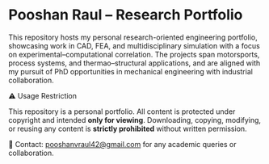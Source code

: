 # Pooshan Raul – Research Portfolio

This repository hosts my personal research-oriented engineering portfolio, showcasing work in CAD, FEA, and multidisciplinary simulation with a focus on experimental–computational correlation. The projects span motorsports, process systems, and thermao–structural applications, and are aligned with my pursuit of PhD opportunities in mechanical engineering with industrial collaboration.

⚠️ Usage Restriction

This repository is a personal portfolio. All content is protected under copyright and intended **only for viewing**. Downloading, copying, modifying, or reusing any content is **strictly prohibited** without written permission.

📧 Contact: pooshanvraul42@gmail.com for any academic queries or collaboration.
